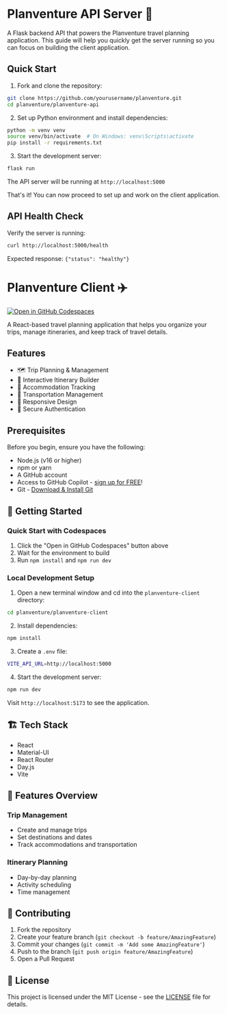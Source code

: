 # Planventure API Server 🚀

A Flask backend API that powers the Planventure travel planning application. This guide will help you quickly get the server running so you can focus on building the client application.

## Quick Start

1. Fork and clone the repository:
```sh
git clone https://github.com/yourusername/planventure.git
cd planventure/planventure-api
```

2. Set up Python environment and install dependencies:
```sh
python -m venv venv
source venv/bin/activate  # On Windows: venv\Scripts\activate
pip install -r requirements.txt
```

3. Start the development server:
```sh
flask run
```

The API server will be running at `http://localhost:5000`

That's it! You can now proceed to set up and work on the client application.

## API Health Check

Verify the server is running:
```sh
curl http://localhost:5000/health
```

Expected response: `{"status": "healthy"}`

# Planventure Client ✈️

[![Open in GitHub Codespaces](https://github.com/codespaces/badge.svg)](https://codespaces.new/github-samples/planventure)

A React-based travel planning application that helps you organize your trips, manage itineraries, and keep track of travel details.

## Features

- 🗺️ Trip Planning & Management
- 📅 Interactive Itinerary Builder
- 🏨 Accommodation Tracking
- 🚗 Transportation Management
- 📱 Responsive Design
- 🔐 Secure Authentication

## Prerequisites

Before you begin, ensure you have the following:
- Node.js (v16 or higher)
- npm or yarn
- A GitHub account
- Access to GitHub Copilot - [sign up for FREE](https://gh.io/gfb-copilot)!
- Git - [Download & Install Git](https://git-scm.com/downloads)

## 🚀 Getting Started

### Quick Start with Codespaces

1. Click the "Open in GitHub Codespaces" button above
2. Wait for the environment to build
3. Run `npm install` and `npm run dev`

### Local Development Setup

1. Open a new terminal window and cd into the `planventure-client` directory:
```sh
cd planventure/planventure-client
```

2. Install dependencies:
```sh
npm install
```

3. Create a `.env` file:
```sh
VITE_API_URL=http://localhost:5000
```

4. Start the development server:
```sh
npm run dev
```

Visit `http://localhost:5173` to see the application.

## 🏗️ Tech Stack

- React
- Material-UI
- React Router
- Day.js
- Vite

## 📱 Features Overview

### Trip Management
- Create and manage trips
- Set destinations and dates
- Track accommodations and transportation

### Itinerary Planning
- Day-by-day planning
- Activity scheduling
- Time management

## 🤝 Contributing

1. Fork the repository
2. Create your feature branch (`git checkout -b feature/AmazingFeature`)
3. Commit your changes (`git commit -m 'Add some AmazingFeature'`)
4. Push to the branch (`git push origin feature/AmazingFeature`)
5. Open a Pull Request

## 📝 License

This project is licensed under the MIT License - see the [LICENSE](LICENSE) file for details.